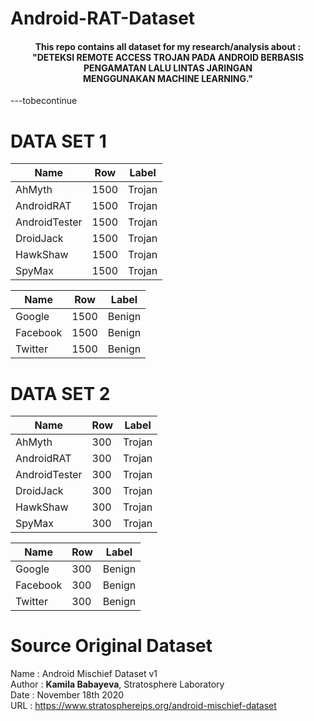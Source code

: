 # Android-RAT-Dataset
<h4 align="center">This repo contains all dataset for my research/analysis about : <br>
"DETEKSI REMOTE ACCESS TROJAN PADA ANDROID BERBASIS PENGAMATAN LALU LINTAS JARINGAN <br> MENGGUNAKAN MACHINE LEARNING." </h4>

---tobecontinue

# DATA SET 1
| Name | Row | Label |
| ---------- | ---------- | ---------- |
| AhMyth | 1500 | Trojan |
| AndroidRAT | 1500 | Trojan |
| AndroidTester | 1500 | Trojan |
| DroidJack | 1500 | Trojan |
| HawkShaw | 1500 | Trojan |
| SpyMax | 1500 | Trojan |


| Name | Row | Label |
| ---------- | ---------- | ---------- |
| Google | 1500 | Benign |
| Facebook | 1500 | Benign |
| Twitter | 1500 | Benign |

# DATA SET 2
| Name | Row | Label |
| ---------- | ---------- | ---------- |
| AhMyth | 300 | Trojan |
| AndroidRAT | 300 | Trojan |
| AndroidTester | 300 | Trojan |
| DroidJack | 300 | Trojan |
| HawkShaw | 300 | Trojan |
| SpyMax | 300 | Trojan |


| Name | Row | Label |
| ---------- | ---------- | ---------- |
| Google | 300 | Benign |
| Facebook | 300 | Benign |
| Twitter | 300 | Benign |

# Source Original Dataset
Name : Android Mischief Dataset v1<br>
Author : <b>Kamila Babayeva</b>, Stratosphere Laboratory<br>
Date : November 18th 2020<br>
URL : https://www.stratosphereips.org/android-mischief-dataset
